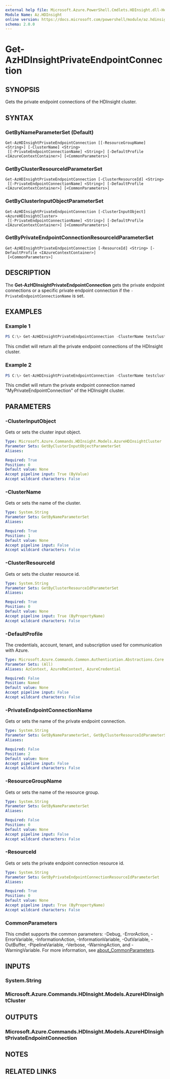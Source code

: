 ```yaml
---
external help file: Microsoft.Azure.PowerShell.Cmdlets.HDInsight.dll-Help.xml
Module Name: Az.HDInsight
online version: https://docs.microsoft.com/powershell/module/az.hdinsight/get-azhdinsightprivateendpointconnection
schema: 2.0.0
---
```


# Get-AzHDInsightPrivateEndpointConnection

## SYNOPSIS
Gets the private endpoint connections of the HDInsight cluster.

## SYNTAX

### GetByNameParameterSet (Default)
```
Get-AzHDInsightPrivateEndpointConnection [[-ResourceGroupName] <String>] [-ClusterName] <String>
 [[-PrivateEndpointConnectionName] <String>] [-DefaultProfile <IAzureContextContainer>] [<CommonParameters>]
```

### GetByClusterResourceIdParameterSet
```
Get-AzHDInsightPrivateEndpointConnection [-ClusterResourceId] <String>
 [[-PrivateEndpointConnectionName] <String>] [-DefaultProfile <IAzureContextContainer>] [<CommonParameters>]
```

### GetByClusterInputObjectParameterSet
```
Get-AzHDInsightPrivateEndpointConnection [-ClusterInputObject] <AzureHDInsightCluster>
 [[-PrivateEndpointConnectionName] <String>] [-DefaultProfile <IAzureContextContainer>] [<CommonParameters>]
```

### GetByPrivateEndpointConnectionResourceIdParameterSet
```
Get-AzHDInsightPrivateEndpointConnection [-ResourceId] <String> [-DefaultProfile <IAzureContextContainer>]
 [<CommonParameters>]
```

## DESCRIPTION
The **Get-AzHDInsightPrivateEndpointConnection** gets the private endpoint connections or a specific private endpoint connection if the `-PrivateEndpointConnectionName` is set.

## EXAMPLES

### Example 1
```powershell
PS C:\> Get-AzHDInsightPrivateEndpointConnection -ClusterName testcluster -ResourceGroupName testrg
```

This cmdlet will return all the private endpoint connections of the HDInsight cluster.

### Example 2
```powershell
PS C:\> Get-AzHDInsightPrivateEndpointConnection -ClusterName testcluster -ResourceGroupName testrg -PrivateEndpointConnectionName "MyPrivateEndpointConnection"
```

This cmdlet will return the private endpoint connection named "MyPrivateEndpointConnection" of the HDInsight cluster.

## PARAMETERS

### -ClusterInputObject
Gets or sets the cluster input object.

```yaml
Type: Microsoft.Azure.Commands.HDInsight.Models.AzureHDInsightCluster
Parameter Sets: GetByClusterInputObjectParameterSet
Aliases:

Required: True
Position: 0
Default value: None
Accept pipeline input: True (ByValue)
Accept wildcard characters: False
```

### -ClusterName
Gets or sets the name of the cluster.

```yaml
Type: System.String
Parameter Sets: GetByNameParameterSet
Aliases:

Required: True
Position: 1
Default value: None
Accept pipeline input: False
Accept wildcard characters: False
```

### -ClusterResourceId
Gets or sets the cluster resource id.

```yaml
Type: System.String
Parameter Sets: GetByClusterResourceIdParameterSet
Aliases:

Required: True
Position: 0
Default value: None
Accept pipeline input: True (ByPropertyName)
Accept wildcard characters: False
```

### -DefaultProfile
The credentials, account, tenant, and subscription used for communication with Azure.

```yaml
Type: Microsoft.Azure.Commands.Common.Authentication.Abstractions.Core.IAzureContextContainer
Parameter Sets: (All)
Aliases: AzContext, AzureRmContext, AzureCredential

Required: False
Position: Named
Default value: None
Accept pipeline input: False
Accept wildcard characters: False
```

### -PrivateEndpointConnectionName
Gets or sets the name of the private endpoint connection.

```yaml
Type: System.String
Parameter Sets: GetByNameParameterSet, GetByClusterResourceIdParameterSet, GetByClusterInputObjectParameterSet
Aliases:

Required: False
Position: 2
Default value: None
Accept pipeline input: False
Accept wildcard characters: False
```

### -ResourceGroupName
Gets or sets the name of the resource group.

```yaml
Type: System.String
Parameter Sets: GetByNameParameterSet
Aliases:

Required: False
Position: 0
Default value: None
Accept pipeline input: False
Accept wildcard characters: False
```

### -ResourceId
Gets or sets the private endpoint connection resource id.

```yaml
Type: System.String
Parameter Sets: GetByPrivateEndpointConnectionResourceIdParameterSet
Aliases:

Required: True
Position: 0
Default value: None
Accept pipeline input: True (ByPropertyName)
Accept wildcard characters: False
```

### CommonParameters
This cmdlet supports the common parameters: -Debug, -ErrorAction, -ErrorVariable, -InformationAction, -InformationVariable, -OutVariable, -OutBuffer, -PipelineVariable, -Verbose, -WarningAction, and -WarningVariable. For more information, see [about_CommonParameters](http://go.microsoft.com/fwlink/?LinkID=113216).

## INPUTS

### System.String

### Microsoft.Azure.Commands.HDInsight.Models.AzureHDInsightCluster

## OUTPUTS

### Microsoft.Azure.Commands.HDInsight.Models.AzureHDInsightPrivateEndpointConnection

## NOTES

## RELATED LINKS

